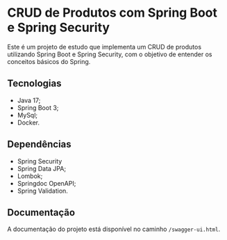 # CRUD de Produtos com Spring Boot e Spring Security

Este é um projeto de estudo que implementa um CRUD de produtos utilizando Spring Boot e Spring Security, com o objetivo de entender os conceitos básicos do Spring.

## Tecnologias 
- Java 17;
- Spring Boot 3;
- MySql;
- Docker.

## Dependências
- Spring Security
- Spring Data JPA;
- Lombok;
- Springdoc OpenAPI;
- Spring Validation.

## Documentação
A documentação do projeto está disponível no caminho `/swagger-ui.html`.
